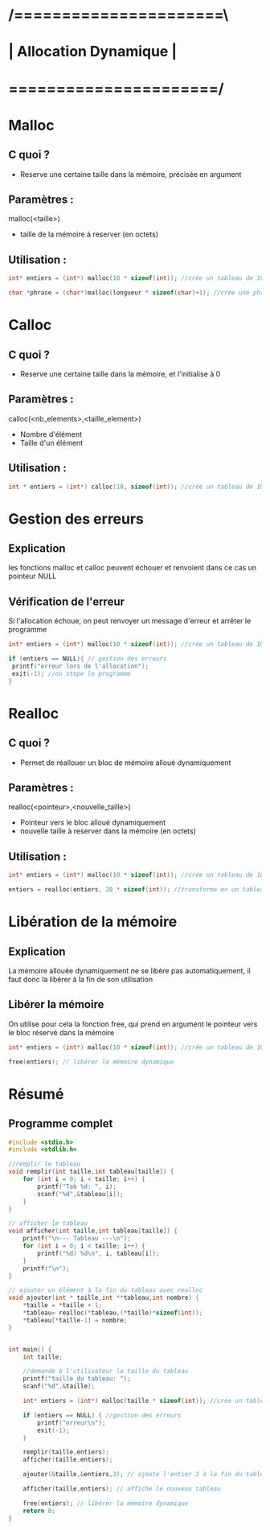 # /======================\
# | Allocation Dynamique |
# \======================/

# Malloc
## C quoi ?
- Reserve une certaine taille dans la mémoire, précisée en argument

## Paramètres : 
malloc(\<taille>)
- taille de la mémoire à reserver (en octets)

## Utilisation :
```c
int* entiers = (int*) malloc(10 * sizeof(int)); //crée un tableau de 10 entiers

char *phrase = (char*)malloc(longueur * sizeof(char)+1); //crée une phrase d'une longueur donnée
```

# Calloc
## C quoi ?
- Reserve une certaine taille dans la mémoire, et l'initialise à 0

## Paramètres : 
calloc(<nb_elements>,<taille_element>)
- Nombre d'élément
- Taille d'un élément
 
## Utilisation :
```c
int * entiers = (int*) calloc(10, sizeof(int)); //crée un tableau de 10 entiers, initialisés à 0
```
# Gestion des erreurs
## Explication
les fonctions malloc et calloc peuvent échouer et renvoient dans ce cas un pointeur NULL

## Vérification de l'erreur
Si l'allocation échoue, on peut renvoyer un message d'erreur et arrêter le programme 
```c
int* entiers = (int*) malloc(10 * sizeof(int)); //crée un tableau de 10 entiers

if (entiers == NULL){ // gestion des erreurs
 printf("erreur lors de l'allocation"); 
 exit(-1); //on stope le programme
}
```

# Realloc
## C quoi ?
- Permet de réallouer un bloc de mémoire alloué dynamiquement

## Paramètres : 
realloc(\<pointeur>,<nouvelle_taille>)
- Pointeur vers le bloc alloué dynamiquement
- nouvelle taille à reserver dans la mémoire (en octets)

## Utilisation :
```c
int* entiers = (int*) malloc(10 * sizeof(int)); //crée un tableau de 10 entiers

entiers = realloc(entiers, 20 * sizeof(int)); //transforme en un tableau de 20 entiers
```

# Libération de la mémoire
## Explication
La mémoire allouée dynamiquement ne se libère pas automatiquement, il faut donc la libérer à la fin de son utilisation

## Libérer la mémoire
On utilise pour cela la fonction free, qui prend en argument le pointeur vers le bloc réservé dans la mémoire
```c
int* entiers = (int*) malloc(10 * sizeof(int)); //crée un tableau de 10 entiers

free(entiers); // libérer la mémoire dynamique
```

# Résumé

## Programme complet

```c
#include <stdio.h>
#include <stdlib.h>

//remplir le tableau
void remplir(int taille,int tableau[taille]) {
    for (int i = 0; i < taille; i++) {
        printf("Tab %d: ", i);
        scanf("%d",&tableau[i]);
    }
}

// afficher le tableau
void afficher(int taille,int tableau[taille]) {
    printf("\n--- Tableau ---\n");
    for (int i = 0; i < taille; i++) {
        printf("%d) %d\n", i, tableau[i]);
    }
    printf("\n");
}

// ajouter un élément à la fin du tableau avec realloc
void ajouter(int * taille,int **tableau,int nombre) {
    *taille = *taille + 1;
    *tableau= realloc(*tableau,(*taille)*sizeof(int));
    *tableau[*taille-1] = nombre;
}


int main() {
    int taille;

    //demande à l'utilisateur la taille du tableau
    printf("taille du tableau: ");
    scanf("%d",&taille);

    int* entiers = (int*) malloc(taille * sizeof(int)); //crée un tableau de taille donnée

    if (entiers == NULL) { //gestion des erreurs
        printf("erreur\n");
        exit(-1);
    }

    remplir(taille,entiers);
    afficher(taille,entiers);

    ajouter(&taille,&entiers,3); // ajoute l'entier 3 à la fin du tableau (redimensionné)

    afficher(taille,entiers); // affiche le nouveau tableau

    free(entiers); // libérer la mémoire dynamique
    return 0;
}
```



